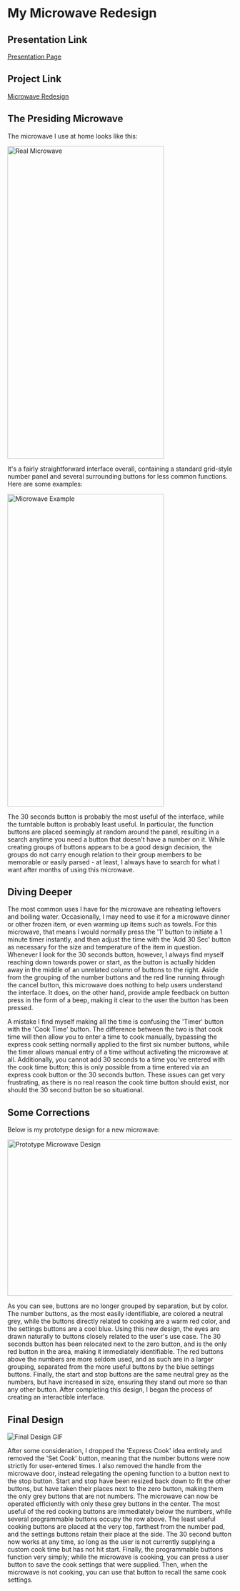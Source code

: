 # My Microwave Redesign

## Presentation Link
[Presentation Page](https://briancatter.github.io/p1BrianCatter/)

## Project Link
[Microwave Redesign](https://github.com/briancatter/p1BrianCatter)

## The Presiding Microwave

The microwave I use at home looks like this:

<img src="https://github.com/briancatter/p1BrianCatter/blob/main/MicrowaveInterface.jpg" alt="Real Microwave" width="350" height="700">

It's a fairly straightforward interface overall, containing a standard grid-style number panel and several surrounding buttons for less common functions. Here are some examples:

<img src="https://github.com/briancatter/p1BrianCatter/blob/main/MicrowaveExample.gif" alt="Microwave Example" width="350" height="700">

The 30 seconds button is probably the most useful of the interface, while the turntable button is probably least useful. In particular, the function buttons are placed seemingly at random around the panel, resulting in a search anytime you need a button that doesn't have a number on it. While creating groups of buttons appears to be a good design decision, the groups do not carry enough relation to their group members to be memorable or easily parsed - at least, I always have to search for what I want after months of using this microwave.

## Diving Deeper

The most common uses I have for the microwave are reheating leftovers and boiling water. Occasionally, I may need to use it for a microwave dinner or other frozen item, or even warming up items such as towels. For this microwave, that means I would normally press the '1' button to initiate a 1 minute timer instantly, and then adjust the time with the 'Add 30 Sec' button as necessary for the size and temperature of the item in question. Whenever I look for the 30 seconds button, however, I always find myself reaching down towards power or start, as the button is actually hidden away in the middle of an unrelated column of buttons to the right. Aside from the grouping of the number buttons and the red line running through the cancel button, this microwave does nothing to help users understand the interface. It does, on the other hand, provide ample feedback on button press in the form of a beep, making it clear to the user the button has been pressed.

A mistake I find myself making all the time is confusing the 'Timer' button with the 'Cook Time' button. The difference between the two is that cook time will then allow you to enter a time to cook manually, bypassing the express cook setting normally applied to the first six number buttons, while the timer allows manual entry of a time without activating the microwave at all. Additionally, you cannot add 30 seconds to a time you've entered with the cook time button; this is only possible from a time entered via an express cook button or the 30 seconds button. These issues can get very frustrating, as there is no real reason the cook time button should exist, nor should the 30 second button be so situational.

## Some Corrections

Below is my prototype design for a new microwave:

<img src="https://github.com/briancatter/p1BrianCatter/blob/main/MicrowavePrototype.png" alt="Prototype Microwave Design" width="700" height="350">

As you can see, buttons are no longer grouped by separation, but by color. The number buttons, as the most easily identifiable, are colored a neutral grey, while the buttons directly related to cooking are a warm red color, and the settings buttons are a cool blue. Using this new design, the eyes are drawn naturally to buttons closely related to the user's use case. The 30 seconds button has been relocated next to the zero button, and is the only red button in the area, making it immediately identifiable. The red buttons above the numbers are more seldom used, and as such are in a larger grouping, separated from the more useful buttons by the blue settings buttons. Finally, the start and stop buttons are the same neutral grey as the numbers, but have increased in size, ensuring they stand out more so than any other button. After completing this design, I began the process of creating an interactible interface.

## Final Design

<img src="https://github.com/briancatter/p1BrianCatter/blob/main/p1BrianCatter.gif" alt="Final Design GIF">

After some consideration, I dropped the 'Express Cook' idea entirely and removed the 'Set Cook' button, meaning that the number buttons were now strictly for user-entered times. I also removed the handle from the microwave door, instead relegating the opening function to a button next to the stop button. Start and stop have been resized back down to fit the other buttons, but have taken their places next to the zero button, making them the only grey buttons that are not numbers. The microwave can now be operated efficiently with only these grey buttons in the center. The most useful of the red cooking buttons are immediately below the numbers, while several programmable buttons occupy the row above. The least useful cooking buttons are placed at the very top, farthest from the number pad, and the settings buttons retain their place at the side. The 30 second button now works at any time, so long as the user is not currently supplying a custom cook time but has not hit start. Finally, the programmable buttons function very simply; while the microwave is cooking, you can press a user button to save the cook settings that were supplied. Then, when the microwave is not cooking, you can use that button to recall the same cook settings.
